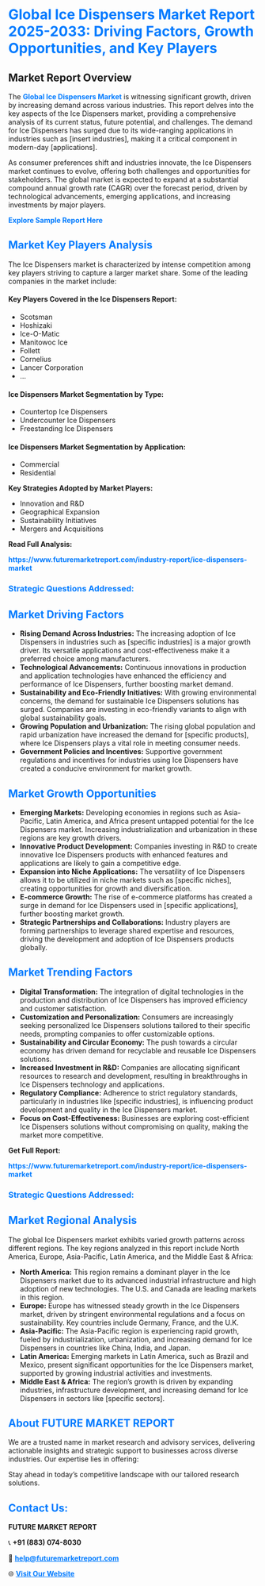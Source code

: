 <h1 style="color: #007BFF;">Global Ice Dispensers Market Report 2025-2033: Driving Factors, Growth Opportunities, and Key Players</h1>

<section id="overview">
<h2>Market Report Overview</h2>
<p>The <a href="https://www.futuremarketreport.com/industry-report/ice-dispensers-market" style="color: #007BFF; text-decoration: none;"><strong>Global Ice Dispensers Market</strong></a> is witnessing significant growth, driven by increasing demand across various industries. This report delves into the key aspects of the Ice Dispensers market, providing a comprehensive analysis of its current status, future potential, and challenges. The demand for Ice Dispensers has surged due to its wide-ranging applications in industries such as [insert industries], making it a critical component in modern-day [applications].</p>
<p>As consumer preferences shift and industries innovate, the Ice Dispensers market continues to evolve, offering both challenges and opportunities for stakeholders. The global market is expected to expand at a substantial compound annual growth rate (CAGR) over the forecast period, driven by technological advancements, emerging applications, and increasing investments by major players.</p>
</section>

<section id="overview">
<p><a href="https://www.futuremarketreport.com/request-sample/reportId=107113" style="color: #007BFF; text-decoration: none;"><strong>Explore Sample Report Here</strong></a></p>
</section>

<section id="key-players">
<h2 style="color: #007BFF;">Market Key Players Analysis</h2>
<p>The Ice Dispensers market is characterized by intense competition among key players striving to capture a larger market share. Some of the leading companies in the market include:</p>
<h4>Key Players Covered in the Ice Dispensers Report:</h4>
<ul><li>Scotsman</li><li>Hoshizaki</li><li>Ice-O-Matic</li><li>Manitowoc Ice</li><li>Follett</li><li>Cornelius</li><li>Lancer Corporation</li><li>...</li></ul>
<h4>Ice Dispensers Market Segmentation by Type:</h4>
<ul><li>Countertop Ice Dispensers</li><li>Undercounter Ice Dispensers</li><li>Freestanding Ice Dispensers</li></ul>

<h4>Ice Dispensers Market Segmentation by Application:</h4>
<ul><li>Commercial</li><li>Residential</li></ul>
<p><strong>Key Strategies Adopted by Market Players:</strong></p>
<ul>
<li>Innovation and R&D</li>
<li>Geographical Expansion</li>
<li>Sustainability Initiatives</li>
<li>Mergers and Acquisitions</li>
</ul>
</section>

<section>
<p><strong>Read Full Analysis: </strong></p><a href="https://www.futuremarketreport.com/industry-report/ice-dispensers-market" style="color: #007BFF; text-decoration: none;"><strong>https://www.futuremarketreport.com/industry-report/ice-dispensers-market</strong></a>
<h3 style="color: #007BFF;">Strategic Questions Addressed:</h3>
</section>

<section id="driving-factors">
<h2 style="color: #007BFF;">Market Driving Factors</h2>
<ul>
<li><strong>Rising Demand Across Industries:</strong> The increasing adoption of Ice Dispensers in industries such as [specific industries] is a major growth driver. Its versatile applications and cost-effectiveness make it a preferred choice among manufacturers.</li>
<li><strong>Technological Advancements:</strong> Continuous innovations in production and application technologies have enhanced the efficiency and performance of Ice Dispensers, further boosting market demand.</li>
<li><strong>Sustainability and Eco-Friendly Initiatives:</strong> With growing environmental concerns, the demand for sustainable Ice Dispensers solutions has surged. Companies are investing in eco-friendly variants to align with global sustainability goals.</li>
<li><strong>Growing Population and Urbanization:</strong> The rising global population and rapid urbanization have increased the demand for [specific products], where Ice Dispensers plays a vital role in meeting consumer needs.</li>
<li><strong>Government Policies and Incentives:</strong> Supportive government regulations and incentives for industries using Ice Dispensers have created a conducive environment for market growth.</li>
</ul>
</section>

<section id="growth-opportunities">
<h2 style="color: #007BFF;">Market Growth Opportunities</h2>
<ul>
<li><strong>Emerging Markets:</strong> Developing economies in regions such as Asia-Pacific, Latin America, and Africa present untapped potential for the Ice Dispensers market. Increasing industrialization and urbanization in these regions are key growth drivers.</li>
<li><strong>Innovative Product Development:</strong> Companies investing in R&D to create innovative Ice Dispensers products with enhanced features and applications are likely to gain a competitive edge.</li>
<li><strong>Expansion into Niche Applications:</strong> The versatility of Ice Dispensers allows it to be utilized in niche markets such as [specific niches], creating opportunities for growth and diversification.</li>
<li><strong>E-commerce Growth:</strong> The rise of e-commerce platforms has created a surge in demand for Ice Dispensers used in [specific applications], further boosting market growth.</li>
<li><strong>Strategic Partnerships and Collaborations:</strong> Industry players are forming partnerships to leverage shared expertise and resources, driving the development and adoption of Ice Dispensers products globally.</li>
</ul>
</section>

<section id="trending-factors">
<h2 style="color: #007BFF;">Market Trending Factors</h2>
<ul>
<li><strong>Digital Transformation:</strong> The integration of digital technologies in the production and distribution of Ice Dispensers has improved efficiency and customer satisfaction.</li>
<li><strong>Customization and Personalization:</strong> Consumers are increasingly seeking personalized Ice Dispensers solutions tailored to their specific needs, prompting companies to offer customizable options.</li>
<li><strong>Sustainability and Circular Economy:</strong> The push towards a circular economy has driven demand for recyclable and reusable Ice Dispensers solutions.</li>
<li><strong>Increased Investment in R&D:</strong> Companies are allocating significant resources to research and development, resulting in breakthroughs in Ice Dispensers technology and applications.</li>
<li><strong>Regulatory Compliance:</strong> Adherence to strict regulatory standards, particularly in industries like [specific industries], is influencing product development and quality in the Ice Dispensers market.</li>
<li><strong>Focus on Cost-Effectiveness:</strong> Businesses are exploring cost-efficient Ice Dispensers solutions without compromising on quality, making the market more competitive.</li>
</ul>
</section>

<section>
<p><strong>Get Full Report: </strong></p><a href="https://www.futuremarketreport.com/industry-report/ice-dispensers-market" style="color: #007BFF; text-decoration: none;"><strong>https://www.futuremarketreport.com/industry-report/ice-dispensers-market</strong></a>
<h3 style="color: #007BFF;">Strategic Questions Addressed:</h3>
</section>


<section id="regional-analysis">
<h2 style="color: #007BFF;">Market Regional Analysis</h2>
<p>The global Ice Dispensers market exhibits varied growth patterns across different regions. The key regions analyzed in this report include North America, Europe, Asia-Pacific, Latin America, and the Middle East & Africa:</p>
<ul>
<li><strong>North America:</strong> This region remains a dominant player in the Ice Dispensers market due to its advanced industrial infrastructure and high adoption of new technologies. The U.S. and Canada are leading markets in this region.</li>
<li><strong>Europe:</strong> Europe has witnessed steady growth in the Ice Dispensers market, driven by stringent environmental regulations and a focus on sustainability. Key countries include Germany, France, and the U.K.</li>
<li><strong>Asia-Pacific:</strong> The Asia-Pacific region is experiencing rapid growth, fueled by industrialization, urbanization, and increasing demand for Ice Dispensers in countries like China, India, and Japan.</li>
<li><strong>Latin America:</strong> Emerging markets in Latin America, such as Brazil and Mexico, present significant opportunities for the Ice Dispensers market, supported by growing industrial activities and investments.</li>
<li><strong>Middle East & Africa:</strong> The region’s growth is driven by expanding industries, infrastructure development, and increasing demand for Ice Dispensers in sectors like [specific sectors].</li>
</ul>
</section>

<footer>
<h2 style="color: #007BFF;">About FUTURE MARKET REPORT</h2>
<p>We are a trusted name in market research and advisory services, delivering actionable insights and strategic support to businesses across diverse industries. Our expertise lies in offering:</p>

<p>Stay ahead in today’s competitive landscape with our tailored research solutions.</p>

<h2 style="color: #007BFF;">Contact Us:</h2>
<p><strong>FUTURE MARKET REPORT</strong></p>
<p>📞 <strong>+91 (883) 074-8030</strong></p>
<p>📧 <strong><a href="mailto:help@futuremarketreport.com" style="color: #007BFF;">help@futuremarketreport.com</a></strong></p>
<p>🌐 <strong><a href="https://www.futuremarketreport.com/" style="color: #007BFF;">Visit Our Website</a></strong></p>
</footer>